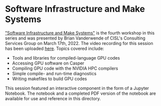# Software Infrastructure and Make Systems

["Software Infrastructure and Make Systems"](Software%20Infrastructure%20and%20Make%20Systems%20-%20Vanderwende%2020220317.pdf) is the fourth workshop in this series and was presented by Brian Vanderwende of CISL's Consulting Services Group on March 17th, 2022. The video recording for this session has been uploaded [here](https://youtu.be/vzOAZpg2w8s). Topics covered include:

* Tools and libraries for compiled-language GPU codes
* Accessing GPU software on Casper
* Compiling GPU code with the NVIDIA HPC compilers
* Simple compile- and run-time diagnostics
* Writing makefiles to build GPU codes

This session featured an interactive component in the form of a Jupyter Notebook. The notebook and a completed PDF version of the notebook are available for use and reference in this directory.
